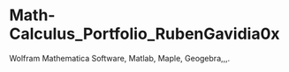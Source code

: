 # Math-Calculus_Portfolio_RubenGavidia0x
Wolfram Mathematica Software, Matlab, Maple, Geogebra,,,. 

